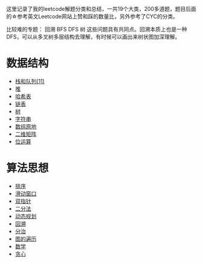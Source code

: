 这里记录了我的leetcode解题分类和总结，一共19个大类，200多道题，题目后面的☆参考英文Leetcode网站上赞和踩的数量比，另外参考了CYC的分类。

比较难的专题： 回溯 BFS DFS 树 这些问题具有共同点。回溯本质上也是一种DFS，可以从多叉树多层结构去理解，有时候可以画出来树状图加深理解。
# 数据结构

- [栈和队列(11)](./leetcode_content/栈和队列.md)
- [堆](./leetcode_content/堆.md)
- [哈希表](./leetcode_content/哈希表.md)
- [链表](./leetcode_content/链表.md)
- [树](./leetcode_content/树.md)
- [字符串](./leetcode_content/字符串.md)
- [数组原地](./leetcode_content/数组原地.md)
- [二维矩阵](./leetcode_content/二维矩阵.md)
- [位运算](./leetcode_content/位运算.md)


# 算法思想

- [排序](./leetcode_content/排序.md)
- [滑动窗口](./leetcode_content/滑动窗口.md)
- [双指针](./leetcode_content/双指针.md)
- [二分法](./leetcode_content/二分法.md)
- [动态规划](./leetcode_content/动态规划.md)
- [回溯](./leetcode_content/回溯.md)
- [分治](./leetcode_content/分治.md)
- [图的遍历](./leetcode_content/图的遍历.md)
- [数学](./leetcode_content/数学.md)
- [贪心](./leetcode_content/贪心.md)
